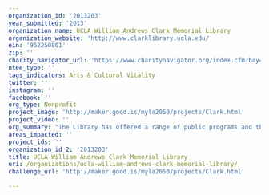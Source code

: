 ```yaml
---
organization_id: '2013203'
year_submitted: '2013'
organization_name: UCLA William Andrews Clark Memorial Library
organization_website: 'http://www.clarklibrary.ucla.edu/'
ein: '952250801'
zip: ''
charity_navigator_url: 'https://www.charitynavigator.org/index.cfm?bay=search.profile&ein=952250801'
ntee_type: ''
tags_indicators: Arts & Cultural Vitality
twitter: ''
instagram: ''
facebook: ''
org_type: Nonprofit
project_image: 'http://maker.good.is/myla2050/projects/Clark.html'
project_video: ''
org_summary: "The Library has offered a range of public programs and theater productions, taking advantage of the collectionâ€™s focus on the 17th- and 18th-century, one of the great ages of classical drama. Most recently, the Clark Library partnered with L.A. Theater Works (LATW) to present â€œPride and Prejudiceâ€\x9D in the Libraryâ€™s drawing room for a live audience and radio broadcast. Other indoor performances have included the operatic scena â€œIl Combattimento di Tancredi e Clorindaâ€\x9D (with Opera UCLA), and William Wycherleyâ€™s â€œThe Country Wifeâ€\x9D in collaboration with UCLAâ€™s School of Theater, Film and Television. Theater performances build on the tremendous success of the Clarkâ€™s Chamber Music Series, now entering its 20th year, which draws over 700 people each year."
areas_impacted: ''
project_ids: ''
organization_id_2: '2013203'
title: UCLA William Andrews Clark Memorial Library
uri: /organizations/ucla-william-andrews-clark-memorial-library/
challenge_url: 'http://maker.good.is/myla2050/projects/Clark.html'

---
```

